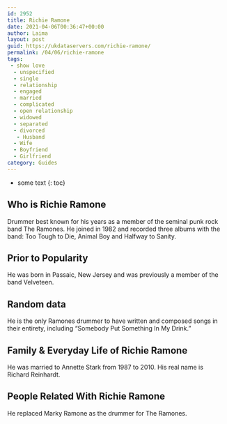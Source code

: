 ```yaml
---
id: 2952
title: Richie Ramone
date: 2021-04-06T00:36:47+00:00
author: Laima
layout: post
guid: https://ukdataservers.com/richie-ramone/
permalink: /04/06/richie-ramone
tags:
 - show love
  - unspecified
  - single
  - relationship
  - engaged
  - married
  - complicated
  - open relationship
  - widowed
  - separated
  - divorced
   - Husband
  - Wife
  - Boyfriend
  - Girlfriend
category: Guides
---
```


* some text
{: toc}


## Who is Richie Ramone
                  
                  
                  
Drummer best known for his years as a member of the seminal punk rock band The Ramones. He joined in 1982 and recorded three albums with the band: Too Tough to Die, Animal Boy and Halfway to Sanity.
                  
              
            
              
            
                
                
                
## Prior to Popularity
                  
                  
                  
He was born in Passaic, New Jersey and was previously a member of the band Velveteen.
                  
              
            
              
            
                
                
                
## Random data
                  
                  
                  
He is the only Ramones drummer to have written and composed songs in their entirety, including &#8220;Somebody Put Something In My Drink.&#8221;
                  
              
            
              
            
                
                
                
## Family & Everyday Life of Richie Ramone
                  
                  
                  
He was married to Annette Stark from 1987 to 2010. His real name is Richard Reinhardt.
                  
              
            
              
            
                
                
                
## People Related With Richie Ramone
                  
                  
                  
He replaced Marky Ramone as the drummer for The Ramones.
                  
              
            
              
            
                
              
            
              
              
            
            
              
            
          
          
          